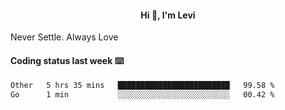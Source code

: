 <h4 style="text-align: center;">Hi 👋, I'm Levi</h4>  Never Settle. Always Love
<!---<img align="right" alt="Coding" width="300" src="https://i.pinimg.com/originals/81/17/8b/81178b47a8598f0c81c4799f2cdd4057.gif"></p> --->

#### Coding status last week ⌨️

<!--START_SECTION:waka-->

```txt
Other   5 hrs 35 mins   █████████████████████████   99.58 %
Go      1 min           ░░░░░░░░░░░░░░░░░░░░░░░░░   00.42 %
```

<!--END_SECTION:waka-->
